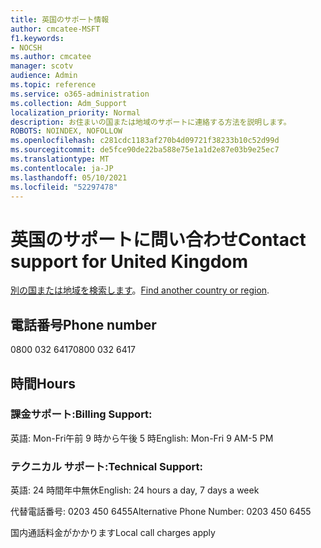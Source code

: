```yaml
---
title: 英国のサポート情報
author: cmcatee-MSFT
f1.keywords:
- NOCSH
ms.author: cmcatee
manager: scotv
audience: Admin
ms.topic: reference
ms.service: o365-administration
ms.collection: Adm_Support
localization_priority: Normal
description: お住まいの国または地域のサポートに連絡する方法を説明します。
ROBOTS: NOINDEX, NOFOLLOW
ms.openlocfilehash: c281cdc1183af270b4d09721f38233b10c52d99d
ms.sourcegitcommit: de5fce90de22ba588e75e1a1d2e87e03b9e25ec7
ms.translationtype: MT
ms.contentlocale: ja-JP
ms.lasthandoff: 05/10/2021
ms.locfileid: "52297478"
---
```

# <a name="contact-support-for-united-kingdom"></a><span data-ttu-id="55bca-103">英国のサポートに問い合わせ</span><span class="sxs-lookup"><span data-stu-id="55bca-103">Contact support for United Kingdom</span></span>

<span data-ttu-id="55bca-104">[別の国または地域を検索します](../../business-video/get-help-support.md)。</span><span class="sxs-lookup"><span data-stu-id="55bca-104">[Find another country or region](../../business-video/get-help-support.md).</span></span>

## <a name="phone-number"></a><span data-ttu-id="55bca-105">電話番号</span><span class="sxs-lookup"><span data-stu-id="55bca-105">Phone number</span></span>
<span data-ttu-id="55bca-106">0800 032 6417</span><span class="sxs-lookup"><span data-stu-id="55bca-106">0800 032 6417</span></span>

## <a name="hours"></a><span data-ttu-id="55bca-107">時間</span><span class="sxs-lookup"><span data-stu-id="55bca-107">Hours</span></span>
### <a name="billing-support"></a><span data-ttu-id="55bca-108">課金サポート:</span><span class="sxs-lookup"><span data-stu-id="55bca-108">Billing Support:</span></span>

<span data-ttu-id="55bca-109">英語: Mon-Fri午前 9 時から午後 5 時</span><span class="sxs-lookup"><span data-stu-id="55bca-109">English: Mon-Fri 9 AM-5 PM</span></span>

### <a name="technical-support"></a><span data-ttu-id="55bca-110">テクニカル サポート:</span><span class="sxs-lookup"><span data-stu-id="55bca-110">Technical Support:</span></span>

<span data-ttu-id="55bca-111">英語: 24 時間年中無休</span><span class="sxs-lookup"><span data-stu-id="55bca-111">English: 24 hours a day, 7 days a week</span></span>

<span data-ttu-id="55bca-112">代替電話番号: 0203 450 6455</span><span class="sxs-lookup"><span data-stu-id="55bca-112">Alternative Phone Number: 0203 450 6455</span></span>

<span data-ttu-id="55bca-113">国内通話料金がかかります</span><span class="sxs-lookup"><span data-stu-id="55bca-113">Local call charges apply</span></span>
